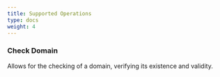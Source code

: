 ```yaml
---
title: Supported Operations
type: docs
weight: 4
---
```


### Check Domain
Allows for the checking of a domain, verifying its existence and validity.